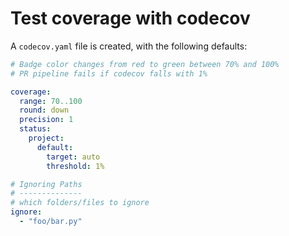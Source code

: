 # Test coverage with codecov

A `codecov.yaml` file is created, with the following defaults:

```yaml
# Badge color changes from red to green between 70% and 100%
# PR pipeline fails if codecov falls with 1%

coverage:
  range: 70..100
  round: down
  precision: 1
  status:
    project:
      default:
        target: auto
        threshold: 1%

# Ignoring Paths
# --------------
# which folders/files to ignore
ignore:
  - "foo/bar.py"
```
